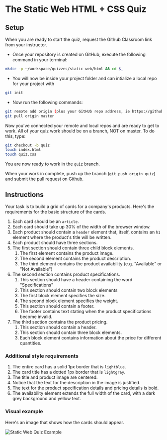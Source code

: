 # The Static Web HTML + CSS Quiz

## Setup

When you are ready to start the quiz, request the Github Classroom link from your instructor.  
+ Once your repository is created on GitHub, execute the following command in your terminal:  

```bash
mkdir -p ~/workspace/quizzes/static-web/html && cd $_
```

+ You will now be inside your project folder and can intialize a local repo for your project with 
```bash
git init
```
+ Now run the following commands:
```bash
git remote add origin (plus your GitHUb repo address, ie https://github.com/nss-day-cohort-13/static-web-html-css-quiz-JoeShep)
git pull origin master
```

Now you've connected your remote and local repos and are ready to get to work. All of your quiz work should be on a branch, NOT on master. To do this, type:

```bash
git checkout -b quiz
touch index.html
touch quiz.css
```

You are now ready to work in the `quiz` branch.

When your work in complete, push up the branch (`git push origin quiz`) and submit the pull request on Github.

## Instructions

Your task is to build a grid of cards for a company's products. Here's the requirements for the basic structure of the cards.

1. Each card should be an `article`.
1. Each card should take up 30% of the width of the browser window.
1. Each product should contain a `header` element that, itself, contains an `h1` element where the product's title will be written.
1. Each product should have three sections.
1. The first section should contain three child block elements.
    1. The first element contains the product image.
    1. The second element contains the product description.
    1. The third element contains the product availability (e.g. "Available" or "Not Available")
1. The second section contains product specifications.
    1. This section should have a header containing the word "Specifications"
    1. This section should contain two block elements
    1. The first block element specifies the size.
    1. The second block element specifies the weight.
    1. This section should contain a footer.
    1. The footer contains text stating when the product specifications become invalid.
1. The third section contains the product pricing.
    1. This section should contain a header.
    1. This section should contain three block elements.
    1. Each block element contains information about the price for different quantities.

### Additional style requirements

1. The entire card has a solid 1px border that is `lightblue`.
1. The card title has a dotted 1px border that is `lightgray`.
1. The title and product image are centered.
1. Notice that the text for the description in the image is justified.
1. The text for the product specification details and pricing details is bold.
1. The availability element extends the full width of the card, with a dark grey background and yellow text.

### Visual example

Here's an image that shows how the cards should appear.

![Static Web Quiz Example](static-web-quiz.png)
